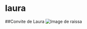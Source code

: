 # laura

##Convite de Laura 
![Image de raissa](https://lh6.googleusercontent.com/PUlxQU-HbpljHw35a2Mgw2vn1Cm5iwkY68M7tD7uWQYx4UCeVbFqnrn5YnGHdJ7CjqvSTZbTt9oZjyrYJ0p8-yAQYFAGhFs_tDs1oJ5Aqp4XgL3n7QH9Mv1Kf6EqxWmlOAruTqchh0B7FPoBj_49MhM)
